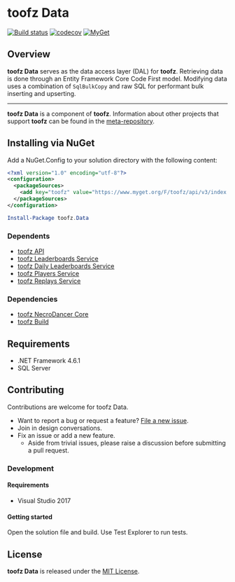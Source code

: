 # toofz Data

[![Build status](https://ci.appveyor.com/api/projects/status/cowbksjnikl2928m/branch/master?svg=true)](https://ci.appveyor.com/project/leonard-thieu/toofz-necrodancer-entityframework/branch/master)
[![codecov](https://codecov.io/gh/leonard-thieu/toofz-data/branch/master/graph/badge.svg)](https://codecov.io/gh/leonard-thieu/toofz-data)
[![MyGet](https://img.shields.io/myget/toofz/v/toofz.Data.svg)](https://www.myget.org/feed/toofz/package/nuget/toofz.Data)

## Overview

**toofz Data** serves as the data access layer (DAL) for **toofz**. Retrieving data is done through an Entity Framework Core Code First model. 
Modifying data uses a combination of `SqlBulkCopy` and raw SQL for performant bulk inserting and upserting.

---

**toofz Data** is a component of **toofz**. 
Information about other projects that support **toofz** can be found in the [meta-repository](https://github.com/leonard-thieu/toofz-necrodancer).

## Installing via NuGet

Add a NuGet.Config to your solution directory with the following content:

```xml
<?xml version="1.0" encoding="utf-8"?>
<configuration>
  <packageSources>
    <add key="toofz" value="https://www.myget.org/F/toofz/api/v3/index.json" />
  </packageSources>
</configuration>
```

```powershell
Install-Package toofz.Data
```

### Dependents

* [toofz API](https://github.com/leonard-thieu/api.toofz.com)
* [toofz Leaderboards Service](https://github.com/leonard-thieu/leaderboards-service)
* [toofz Daily Leaderboards Service](https://github.com/leonard-thieu/daily-leaderboards-service)
* [toofz Players Service](https://github.com/leonard-thieu/players-service)
* [toofz Replays Service](https://github.com/leonard-thieu/replays-service)

### Dependencies

* [toofz NecroDancer Core](https://github.com/leonard-thieu/toofz-necrodancer-core)
* [toofz Build](https://github.com/leonard-thieu/toofz-build)

## Requirements

* .NET Framework 4.6.1
* SQL Server

## Contributing

Contributions are welcome for toofz Data.

* Want to report a bug or request a feature? [File a new issue](https://github.com/leonard-thieu/toofz-steam/issues).
* Join in design conversations.
* Fix an issue or add a new feature.
  * Aside from trivial issues, please raise a discussion before submitting a pull request.

### Development

#### Requirements

* Visual Studio 2017

#### Getting started

Open the solution file and build. Use Test Explorer to run tests.

## License

**toofz Data** is released under the [MIT License](LICENSE).
